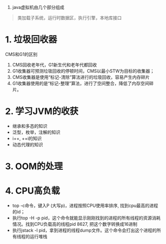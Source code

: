 1. java虚拟机由几个部分组成

> 类加载子系统，运行时数据区，执行引擎，本地库接口

# 1. 垃圾回收器

CMS和G1的区别

1. CMS回收老年代，G1新生代和老年代都回收
2. G1收集器可预测垃圾回收的停顿时间，CMS以最小STW为目标的收集器；
3. CMS收集器是使用“标记-清除”算法进行的垃圾回收，容易产生内存碎片
4. G1收集器使用的是“标记-整理”算法，进行了空间整合，降低了内存空间碎片。

# 2. 学习JVM的收获

- 继承和多态的知识
- 泛型，枚举，注解的知识
- i++, ++i的知识
- 动态代理的知识

# 3. OOM的处理

# 4. CPU高负载

- top -c命令，键入P (大写p)，进程按照CPU使用率排序, 找到cpu最高的进程的id； 
- 执行top -H -p pid，这个命令就能显示刚刚找到的进程的所有线程的资源消耗情况。找到CPU负载高的线程pid 8627, 把这个数字转换成16进制
- 执行jstack -l pid，拿到进程的线程dump文件。这个命令会打出这个进程的所有线程的运行堆栈
